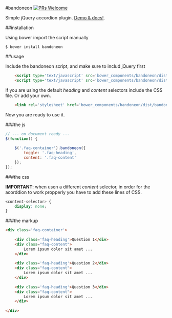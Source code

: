 #bandoneon [![PRs Welcome](https://img.shields.io/badge/prs-welcome-brightgreen.svg?style=flat-square)](http://makeapullrequest.com)

Simple jQuery accordion plugin. [Demo & docs!](http://gillchristian.github.io/bandoneon).

##installation

Using bower import the script manually

```
$ bower install bandoneon
```

##usage

Include the bandoneon script, and make sure to includ jQuery first

```html
	<script type='text/javascript' src='bower_components/bandoneon/dist/js/jquery.min.js'></script>
	<script type='text/javascript' src='bower_components/bandoneon/dist/js/bandoneon.jquery.js'></script>
```

If you are using the default _heading_ and _content_ selectors include the CSS file. Or add your own.
```html
	<link rel='stylesheet' href='bower_components/bandoneon/dist/bandoneon.css' type='text/css' />
```

Now you are ready to use it.

###the js

```js
// --- on document ready ---
$(function() {
	
    $('.faq-container').bandoneon({
        toggle: '.faq-heading',
        content: '.faq-content'
    });
});
```

###the css

**IMPORTANT**: when usen a different _content_ selector, in order for the acorddion to work propperly you have to add these lines of CSS.

```css
<content-selector> {
	display: none;
}

```


###the markup

```html
<div class='faq-container'>
	
	<div class='faq-heading'>Question 1</div>
	<div class="faq-content">
		Lorem ipsum dolor sit amet ...
	</div>
	
	<div class='faq-heading'>Question 2</div>
	<div class="faq-content">
		Lorem ipsum dolor sit amet ...
	</div>
	
	<div class='faq-heading'>Question 3</div>
	<div class="faq-content">
		Lorem ipsum dolor sit amet ...
	</div>
	
</div>
```
